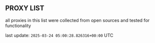 ## PROXY LIST

all proxies in this list were collected from open sources and tested for functionality

last update: `2025-03-24 05:00:28.826316+00:00` UTC